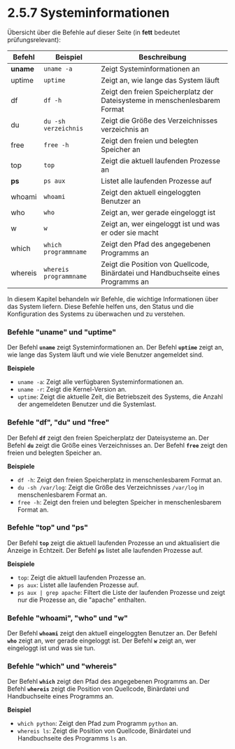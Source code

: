 # 2.5.7 Systeminformationen

Übersicht über die Befehle auf dieser Seite (in **fett** bedeutet prüfungsrelevant):

| Befehl | Beispiel | Beschreibung |
|--------|----------|--------------|
| **uname**   | `uname -a` | Zeigt Systeminformationen an |
| uptime  | `uptime` | Zeigt an, wie lange das System läuft |
| df      | `df -h` | Zeigt den freien Speicherplatz der Dateisysteme in menschenlesbarem Format |
| du      | `du -sh verzeichnis` | Zeigt die Größe des Verzeichnisses verzeichnis an |
| free    | `free -h` | Zeigt den freien und belegten Speicher an |
| top     | `top`    | Zeigt die aktuell laufenden Prozesse an |
| **ps**      | `ps aux` | Listet alle laufenden Prozesse auf |
| whoami  | `whoami` | Zeigt den aktuell eingeloggten Benutzer an |
| who     | `who`    | Zeigt an, wer gerade eingeloggt ist |
| w       | `w`      | Zeigt an, wer eingeloggt ist und was er oder sie macht |
| which   | `which programmname` | Zeigt den Pfad des angegebenen Programms an |
| whereis | `whereis programmname` | Zeigt die Position von Quellcode, Binärdatei und Handbuchseite eines Programms an |

In diesem Kapitel behandeln wir Befehle, die wichtige Informationen über das System liefern. Diese Befehle helfen uns, den Status und die Konfiguration des Systems zu überwachen und zu verstehen.

### Befehle "**uname**" und "**uptime**"

Der Befehl **`uname`** zeigt Systeminformationen an. 
Der Befehl **`uptime`** zeigt an, wie lange das System läuft und wie viele Benutzer angemeldet sind.

**Beispiele**
- `uname -a`: Zeigt alle verfügbaren Systeminformationen an.
- `uname -r`: Zeigt die Kernel-Version an.
- `uptime`: Zeigt die aktuelle Zeit, die Betriebszeit des Systems, die Anzahl der angemeldeten Benutzer und die Systemlast.



### Befehle "**df**", "**du**" und "**free**"

Der Befehl **`df`** zeigt den freien Speicherplatz der Dateisysteme an.
Der Befehl **`du`** zeigt die Größe eines Verzeichnisses an.
Der Befehl **`free`** zeigt den freien und belegten Speicher an.

**Beispiele**

- `df -h`: Zeigt den freien Speicherplatz in menschenlesbarem Format an.
- `du -sh /var/log`: Zeigt die Größe des Verzeichnisses `/var/log` in menschenlesbarem Format an.
- `free -h`: Zeigt den freien und belegten Speicher in menschenlesbarem Format an.



### Befehle "**top**" und "**ps**"

Der Befehl **`top`** zeigt die aktuell laufenden Prozesse an und aktualisiert die Anzeige in Echtzeit.
Der Befehl **`ps`** listet alle laufenden Prozesse auf.

**Beispiele**

- `top`: Zeigt die aktuell laufenden Prozesse an.
- `ps aux`: Listet alle laufenden Prozesse auf.
- `ps aux | grep apache`: Filtert die Liste der laufenden Prozesse und zeigt nur die Prozesse an, die "apache" enthalten.



### Befehle "**whoami**", "**who**" und "**w**"

Der Befehl **`whoami`** zeigt den aktuell eingeloggten Benutzer an.
Der Befehl **`who`** zeigt an, wer gerade eingeloggt ist.
Der Befehl **`w`** zeigt an, wer eingeloggt ist und was sie tun.



### Befehle "**which**" und "**whereis**"

Der Befehl **`which`** zeigt den Pfad des angegebenen Programms an.
Der Befehl **`whereis`** zeigt die Position von Quellcode, Binärdatei und Handbuchseite eines Programms an.

**Beispiel**

- `which python`: Zeigt den Pfad zum Programm `python` an.
- `whereis ls`: Zeigt die Position von Quellcode, Binärdatei und Handbuchseite des Programms `ls` an.

